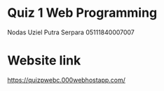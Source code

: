 # Quiz 1 Web Programming
Nodas Uziel Putra Serpara  05111840007007

# Website link
https://quizpwebc.000webhostapp.com/
